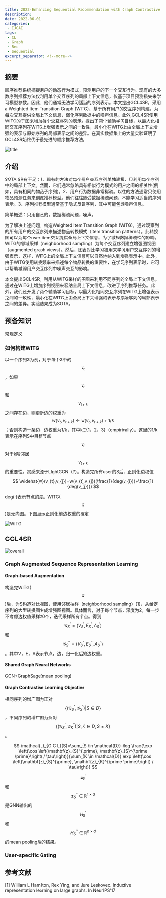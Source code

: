 ```yaml
---
title: 2022-Enhancing Sequential Recommendation with Graph Contrastive Learning
description:
date: 2022-06-01
categories:
 - IJCAI
tags:
 - CL
 - Graph
 - Rec
 - Sequential
excerpt_separator: <!--more--> 
---
```


## 摘要

顺序推荐系统捕捉用户的动态行为模式，预测用户的下一个交互行为。现有的大多数序列推荐方法仅利用单个交互序列的局部上下文信息，仅基于项目预测损失来学习模型参数。因此，他们通常无法学习适当的序列表示。本文提出GCL4SR，采用a Weighted Item Transition Graph (WITG)，基于所有用户的交互序列构建，为每次交互提供全局上下文信息，弱化序列数据中的噪声信息。此外,GCL4SR使用WITG的子图来增加每个交互序列的表示。提出了两个辅助学习目标，以最大化相同交互序列在WITG上增强表示之间的一致性，最小化在WITG上由全局上下文增强的表示与原始序列的局部表示之间的差异。在真实数据集上的大量实验证明了GCL4SR始终优于最先进的顺序推荐方法。<!--more-->

![title](https://sunjc911.github.io/assets/images/GCL4SR/title.png)

## 介绍

SOTA SR有不足：1、现有的方法对每个用户交互序列单独建模，只利用每个序列中的局部上下文。然而，它们通常忽略具有相似行为模式的用户之间的相关性(例如，具有相同的物品子序列)。2、用户行为数据非常稀疏。以往的方法通常只使用物品预测任务来训练推荐模型。他们往往遭受数据稀疏问题，不能学习适当的序列表示。3、序列推荐模型通常基于隐式反馈序列，其中可能包含噪声信息。

简单概述：只用自己的，数据稀疏问题，噪声。

为了解决上述问题，构造Weighted Item Transition Graph (WITG)，通过观察到的所有用户的交互序列来描述物品转换模式（item transition patterns）。此转换图可以为每个user-item交互提供全局上下文信息。为了减轻数据稀疏性的影响，WITG的邻域采样（neighborhood sampling）为每个交互序列建立增强图视图（augmented graph views）。然后，图表对比学习被用来学习用户交互序列的增强表示，这样，WITG上的全局上下文信息可以自然地纳入到增强表示中。此外，由于WITG使用转换频率来描述每个物品转换的重要性，在学习序列表示时，它可以帮助减弱用户交互序列中噪声交互的影响。

本文提出GCL4SR，利用从WITG采样的子图来利用不同序列的全局上下文信息。通过在WITG上增加序列视图来容纳全局上下文信息，改进了序列推荐任务。此外，我们还开发了两个辅助学习目标，以最大化相同交互序列在WITG上增强表示之间的一致性，最小化在WITG上由全局上下文增强的表示与原始序列的局部表示之间的差异。实验结果成为SOTA。

## 预备知识

常规定义

### 如何构建WITG

以一个序列S为例，对于每个S中的$$v_{t}$$，如果$$v_{t}$$和$$v_{t+k}$$之间存在边，则更新边的权重为$$w(v_{t},v_{t+k})←w(v_{t},v_{t+k})+1/k$$；否则构造一条边，边权重为1/k，其中k∈{1，2，3}（empirically）。这里的1/k表示在序列S中目标节点$$v_{t}$$对于k阶邻居$$v_{t+k}$$的重要性。灵感来源于LIghtGCN（?）。构造完所有user的S后，正则化边权值


$$
\widehat{w}(v_{t},v_{j})=w(v_{t},v_{j})(\frac{1}{deg(v_{i})}+\frac{1}{deg(v_{j})})
$$


deg(·)表示节点的度。WITG($$\mathcal{G}$$)是无向图。下图展示正则化前边权重的确定

![WITG](https://sunjc911.github.io/assets/images/GCL4SR/WITG.png)

## GCL4SR

![overall](https://sunjc911.github.io/assets/images/GCL4SR/overall.png)

### Graph Augmented Sequence Representation Learning

#### Graph-based Augmentation

构造完WITG($$\mathcal{G}$$)后，为S构造对比视图，使用邻居抽样（neighborhood sampling）[1]，从给定序列的大型转换图生成增强图视图。具体而言，对于每个节点，深度为2，每一步不考虑边权值采样20个，迭代采样所有节点。得到$$\mathcal{G}^{’}_{S}=(V^{’}_{S},E^{’}_{S},A^{’}_{S})$$和$$\mathcal{G}^{''}_{S}=(V^{''}_{S},E^{''}_{S},A^{''}_{S})$$。其中V，E，A表示节点，边，归一化后的边权重。

#### Shared Graph Neural Networks

GCN+GraphSage(mean pooling)

#### Graph Contrastive Learning Objective

相同序列的增广图为正对$$\left\{(\mathcal{G}^{’}_{S},\mathcal{G}^{''}_{S})|S∈D\right\}$$，不同序列的增广图为负对$$\left\{(\mathcal{G}^{’}_{S},\mathcal{G}^{''}_{K})|S,K∈D,S≠K\right\}$$。


$$
\mathcal{L}_{G C L}(S)=\sum_{S \in \mathcal{D}}-\log \frac{\exp \left(\cos \left(\mathbf{z}_{S}^{\prime}, \mathbf{z}_{S}^{\prime \prime}\right) / \tau\right)}{\sum_{K \in \mathcal{D}} \exp \left(\cos \left(\mathbf{z}_{S}^{\prime}, \mathbf{z}_{K}^{\prime \prime}\right) / \tau\right)}
$$


 $$\mathbf{z}_{S}^{\prime}$$和$$\mathbf{z}_{S}^{\prime \prime} \in \mathbb{R}^{1 \times d}$$是GNN输出的$$H^{'}_{S}$$和$$H^{’‘}_{S}\in \mathbb{R}^{n \times d}$$的mean pooling后的结果。

### User-specific Gating



## 参考文献

[1] William L Hamilton, Rex Ying, and Jure Leskovec. Inductive representation learning on large graphs. In NeurIPS’17